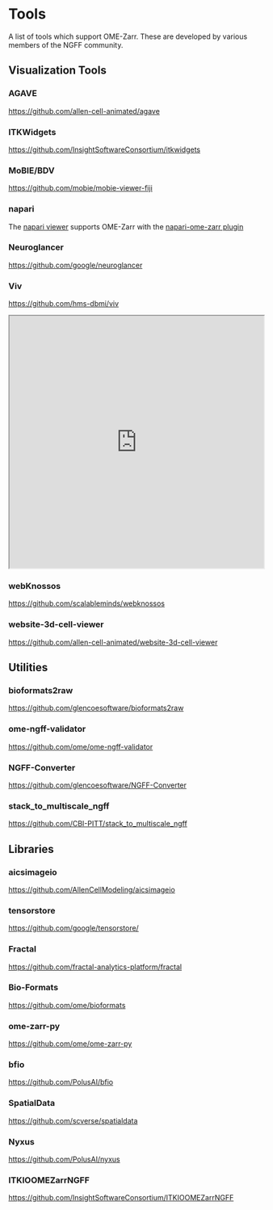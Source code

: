 # Tools

A list of tools which support OME-Zarr. These are developed by various members of the NGFF community.

## Visualization Tools

### AGAVE
<https://github.com/allen-cell-animated/agave>


### ITKWidgets
<https://github.com/InsightSoftwareConsortium/itkwidgets>


### MoBIE/BDV
<https://github.com/mobie/mobie-viewer-fiji>


### napari
The [napari viewer](https://github.com/napari/napari) supports OME-Zarr with the [napari-ome-zarr plugin](https://github.com/ome/napari-ome-zarr)


### Neuroglancer
<https://github.com/google/neuroglancer>


### Viv
<https://github.com/hms-dbmi/viv>

<iframe style="width: 100%; height: 500px" name="vizarr" src="https://hms-dbmi.github.io/vizarr/v0.1/?source=https://uk1s3.embassy.ebi.ac.uk/idr/zarr/v0.1/4495402.zarr">
</iframe>


### webKnossos
<https://github.com/scalableminds/webknossos>


### website-3d-cell-viewer
<https://github.com/allen-cell-animated/website-3d-cell-viewer>


## Utilities

### bioformats2raw
<https://github.com/glencoesoftware/bioformats2raw>


### ome-ngff-validator
<https://github.com/ome/ome-ngff-validator>


### NGFF-Converter
<https://github.com/glencoesoftware/NGFF-Converter>

### stack_to_multiscale_ngff
<https://github.com/CBI-PITT/stack_to_multiscale_ngff>


## Libraries

### aicsimageio
<https://github.com/AllenCellModeling/aicsimageio>


### tensorstore
<https://github.com/google/tensorstore/>


### Fractal
<https://github.com/fractal-analytics-platform/fractal>


### Bio-Formats
<https://github.com/ome/bioformats>


### ome-zarr-py
<https://github.com/ome/ome-zarr-py>


### bfio
<https://github.com/PolusAI/bfio>


### SpatialData
<https://github.com/scverse/spatialdata>


### Nyxus
<https://github.com/PolusAI/nyxus>


### ITKIOOMEZarrNGFF
<https://github.com/InsightSoftwareConsortium/ITKIOOMEZarrNGFF>
